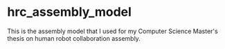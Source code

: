 # hrc_assembly_model
This is the assembly model that I used for my Computer Science Master's thesis on human robot collaboration assembly.
